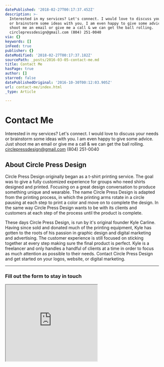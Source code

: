 ```yaml
---
datePublished: '2018-02-27T00:17:37.452Z'
description: >-
  Interested in my services? Let's connect. I would love to discuss your needs
  or brainstorm some ideas with you. I am even happy to give some advice. Just
  shoot me an email or give me a call & we can get the ball rolling.
  circlepressdesign@gmail.com (804) 251-0040
via: {}
keywords: []
inFeed: true
publisher: {}
dateModified: '2018-02-27T00:17:37.182Z'
sourcePath: _posts/2016-03-05-contact-me.md
title: Contact Me
hasPage: true
author: []
starred: false
datePublishedOriginal: '2016-10-30T00:12:03.905Z'
url: contact-me/index.html
_type: Article

---
```

# Contact Me

Interested in my services? Let's connect. I would love to discuss your needs or brainstorm some ideas with you. I am even happy to give some advice. Just shoot me an email or give me a call & we can get the ball rolling. circlepressdesign@gmail.com (804) 251-0040

## About Circle Press Design

Circle Press Design originally began as a t-shirt printing service. The goal was to give a fully customized experience for groups who need shirts designed and printed. Focusing on a great design conversation to produce something unique and wearable. The name Circle Press Design is adapted from the printing process, in which the printing arms rotate in a circle pausing at each step to print a color and move on to complete the design. In the same way Circle Press Design wants to be with its clients and customers at each step of the process until the product is complete.

These days Circle Press Design, is run by it's original founder Kyle Carline. Having since sold and donated much of the printing equipment, Kyle has gotten to the roots of his passion in graphic design and digital marketing and advertising. The customer experience is still focused on sticking together at every step making sure the final product is perfect. Kyle is a freelancer and only handles a handful of clients at a time in order to focus as much attention as possible to their needs. Contact Circle Press Design and get started on your logos, website, or digital marketing.

---

### Fill out the form to stay in touch

<iframe src="https://the-grid.github.io/ed-userhtml/?g=eJy1VW1v2zYQ_q5fwagFLAOV1LVr1voN69AY22J0Rd12Q4d9oMiTxIUiFZKK4wT57zuKsue2SdsNqICEJvncc-_HmWVGtI64bQvz2MGly_-mFzScxovofsI16xpQbpwZoHyblJ1iTmiVjK8jgt_9JL5na72pBYd4nDEp2NknoAGYeQUIcrqqJCTjaX95M6w7pq9l8dhDjsCzEyKsBna21KZJSvw3JnlO1l3RCEeKzjkP8EqAo0ygz_NhCaLEixGh2s6RCyo7sDtUv_rbrNn-1HNlXFhaSOBkTpzpYHoLpOfA-_i5lGQN7igOKAOuM2ovdhMdOmHAgvvQidf-6C4f7rSqpNJ-3qwQnDjYMMtDCSyimXVbCYsoKLyOCsrOKqM7xVOmpTYTcg-O_TeNCm04mNRQLjo7IU_ay2k0YAqJYtOopZwLVU3Idw_bS_L9Q4_w2UypFJWaEIaFBmY448C0oT4ME6K0QuvRn1bS7QSzIoWCtJDas5ZaudSKK0DeY095E_W5u9XYz5qJVezgYzMfP_pmZobqutXOsv_-U1CffiNjHwVjsSZCKcz66Cra4MiwfdWkTqeV1tjUqa0BXEy0CjfzeKjvf9vR1cKOpzhcZsH9QAQNFTIeBtGwQcMY1FpiAObxSTgzcN4JA3xBZoVZ-L8PeUphrPM_44Oh9hHV0mPISw-6i0bSL7Ks6KckPRHBbWjPIBsiEQ_Mu86LieB4txudizVmizRAuvZolgd5tCn3sfZdGOa0NWwe1861dpLnmyvDM6EwLVRxKjGdPZpTR9NWy20ppIwXh638dSSt0Y2wsOf4UVIH1v0fqk1N3aZKS3CsvpvGh4xhxSBfv3_7eoUTabTjDYdZKLCM6SZvKDPa5jZ_flpuWbFpVufvFaxXv_6xWT4BdnVMq1_Wz5bm96tXGydX7CUtTx-_--Fifc7E8fvl6c85XAIb7dX2BT0nu7cu83v75-j24h79FQ1DFBvv5ALxK2EdKDDJIDF6QHCkLoaZDFlrwMNeQEk76ZJxGMM-Jsne4QfkGrPvas0nZPTqt_UbJCk0x8ZUsCG-cV5gXsMzcDMe3sPM1aASfCRadKNX6f3RGCWpq2S07hgDa4-QaocZ70UZ9frBGG0OBfuDZHTiFy_Y77MGaWgVpFH7PoP_AFgqwME" height="250" style=""></iframe>